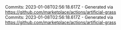 Commits: 2023-01-08T02:56:18.617Z - Generated via https://github.com/marketplace/actions/artificial-grass
<br>
Commits: 2023-01-08T02:56:18.617Z - Generated via https://github.com/marketplace/actions/artificial-grass
<br>
